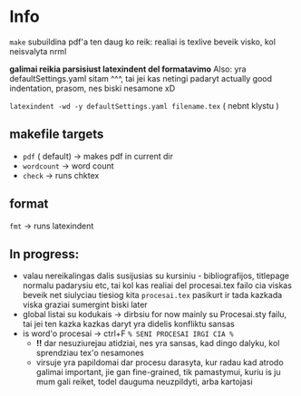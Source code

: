 # Info

`make` subuildina pdf'a ten daug ko reik: realiai is texlive beveik visko, kol neisvalyta nrml

**galimai reikia parsisiust latexindent del formatavimo**
Also: yra defaultSettings.yaml sitam ^^^, tai jei kas netingi padaryt actually good indentation, prasom, nes biski nesamone xD

`latexindent -wd -y defaultSettings.yaml filename.tex` ( nebnt klystu )
## makefile targets
- `pdf` ( default) -> makes pdf in current dir
- `wordcount` -> word count
- `check` -> runs	chktex

## format
`fmt` -> runs latexindent 

## In progress:
- valau nereikalingas dalis susijusias su kursiniu - bibliografijos, titlepage normalu padarysiu etc, tai kol kas realiai del procesai.tex failo cia viskas
beveik net siulyciau tiesiog kita `procesai.tex` pasikurt ir tada kazkada viska graziai sumergint biski later
- global listai su kodukais -> dirbsiu for now mainly su Procesai.sty failu, tai jei ten kazka kazkas daryt yra didelis konfliktu sansas
- is word'o procesai -> ctrl+F `% SENI PROCESAI IRGI CIA %` 
  - **!!** dar nesuziurejau atidziai, nes yra sansas, kad dingo dalyku, kol sprendziau tex'o nesamones
  - virsuje yra papildomai dar procesu darasyta, kur radau kad atrodo galimai important, jie gan fine-grained, tik pamastymui, kuriu is ju mum gali reiket, todel dauguma neuzpildyti, arba kartojasi
